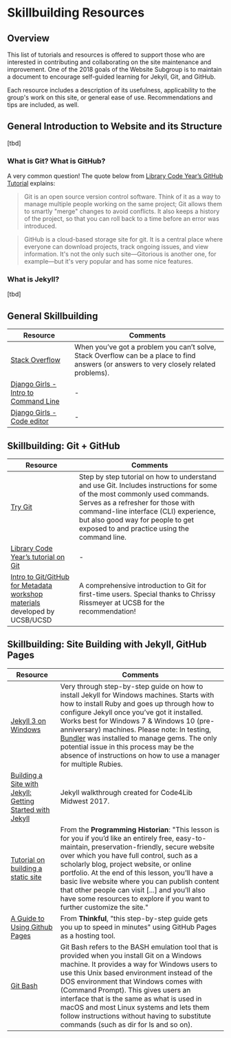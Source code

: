 # Skillbuilding Resources

## Overview

This list of tutorials and resources is offered to support those who are interested in contributing and collaborating on the site maintenance and improvement. One of the 2018 goals of the Website Subgroup is to maintain a document to encourage self-guided learning for Jekyll, Git, and GitHub. 

Each resource includes a description of its usefulness, applicability to the group's work on this site, or general ease of use. Recommendations and tips are included, as well.


## General Introduction to Website and its Structure

[tbd]

### What is Git? What is GitHub?

A very common question! The quote below from [Library Code Year’s GitHub Tutorial](https://github.com/LibraryCodeYearIG/Codeyear-IG-Github-Project/blob/master/Getting%20Started/readme.mdown#what-is-git-what-is-github) explains:

> Git is an open source version control software. Think of it as a way to manage multiple people working on the same project; Git allows them to smartly "merge" changes to avoid conflicts. It also keeps a history of the project, so that you can roll back to a time before an error was introduced.

> GitHub is a cloud-based storage site for git. It is a central place where everyone can download projects, track ongoing issues, and view information. It's not the only such site—Gitorious is another one, for example—but it's very popular and has some nice features.

### What is Jekyll? 

[tbd]

## General Skillbuilding

| Resource | Comments |
|----------|-------|
| [Stack Overflow](https://stackoverflow.com/) | When you’ve got a problem you can’t solve, Stack Overflow can be a place to find  answers (or answers to very closely related problems). | 
| [Django Girls - Intro to Command Line](https://tutorial.djangogirls.org/en/intro_to_command_line)| - |
| [Django Girls - Code editor](https://tutorial.djangogirls.org/en/code_editor/) | -| 

## Skillbuilding: Git + GitHub
| Resource | Comments |
|----------|-------|
|[Try Git](https://try.github.io/levels/1/challenges/1)|Step by step tutorial on how to understand and use Git. Includes instructions for some of the most commonly used commands. Serves as a refresher for those with command-line interface (CLI) experience, but also good way for people to get exposed to and practice using the command line.|
|[Library Code Year’s tutorial on Git](https://github.com/LibraryCodeYearIG/Codeyear-IG-Github-Project) |-|
|[Intro to Git/GitHub for Metadata workshop materials](https://github.com/ucsdlib/git-novice) developed by UCSB/UCSD|A comprehensive introduction to Git for first-time users. Special thanks to Chrissy Rissmeyer at UCSB for the recommendation!|


## Skillbuilding: Site Building with Jekyll, GitHub Pages
| Resource | Comments |
|----------|-------|
|[Jekyll 3 on Windows](https://labs.sverrirs.com/jekyll/) | Very through step-by-step guide on how to install Jekyll for Windows machines. Starts with how to install Ruby and goes up through how to configure Jekyll once you’ve got it installed. Works best for Windows 7 & Windows 10 (pre-anniversary) machines. Please note: In testing, [Bundler](http://bundler.io/) was installed to manage gems. The only potential issue in this process may be the absence of instructions on how to use a manager for multiple Rubies. |
|[Building a Site with Jekyll: Getting Started with Jekyll](http://kateefly.github.io/getting-started) | Jekyll walkthrough created for  Code4Lib Midwest 2017. |
|[Tutorial on building a static site](https://programminghistorian.org/lessons/building-static-sites-with-jekyll-github-pages) | From the **Programming Historian**: "This lesson is for you if you’d like an entirely free, easy-to-maintain, preservation-friendly, secure website over which you have full control, such as a scholarly blog, project website, or online portfolio. At the end of this lesson, you’ll have a basic live website where you can publish content that other people can visit [...] and you’ll also have some resources to explore if you want to further customize the site." |
|[A Guide to Using Github Pages](https://www.thinkful.com/learn/a-guide-to-using-github-pages/)| From **Thinkful**, "this step-by-step guide gets you up to speed in minutes" using GitHub Pages as a hosting tool. | 
|[Git Bash](https://gitforwindows.org/)|Git Bash refers to the BASH emulation tool that is provided when you install Git on a Windows machine. It provides a way for Windows users to use this Unix based environment instead of the DOS environment that Windows comes with (Command Prompt). This gives users an interface that is the same as what is used in macOS and most Linux systems and lets them follow instructions without having to substitute commands (such as dir for ls and so on). |

